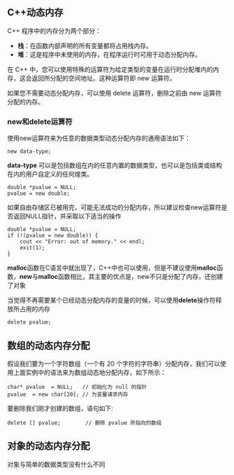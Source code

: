 ## C++动态内存

C++ 程序中的内存分为两个部分：

* **栈**：在函数内部声明的所有变量都将占用栈内存。
* **堆**：这是程序中未使用的内存，在程序运行时可用于动态分配内存。

在 C++ 中，您可以使用特殊的运算符为给定类型的变量在运行时分配堆内的内存，这会返回所分配的空间地址。这种运算符即 new 运算符。

如果您不需要动态分配内存，可以使用 delete 运算符，删除之前由 new 运算符分配的内存。

### new和delete运算符

使用new运算符来为任意的数据类型动态分配内存的通用语法如下：

`new data-type;`

**data-type** 可以是包括数组在内的任意内置的数据类型，也可以是包括类或结构在内的用户自定义的任何煌类。

```
double *pvalue = NULL;
pvalue = new double;
```

如果自由存储区已被用完，可能无法成功的分配内存，所以建议检查new运算符是否返回NULL指针，并采取以下适当的操作

```
double *pvalue = NULL;
if (!(pvalue = new double)) {
	cout << "Error: out of memory." << endl;
	exit(1);
}

```

**malloc**函数在C语言中就出现了，C++中也可以使用，但是不建议使用**malloc**函数，**new**与**malloc**函数相比，其主要的优点是，new不只是分配了内存，还创建了对象

当觉得不再需要某个已经动态分配内存的变量的时候，可以使用**delete**操作符释放所占用的内存


`delete pvalue;`

## 数组的动态内存分配

假设我们要为一个字符数组（一个有 20 个字符的字符串）分配内存，我们可以使用上面实例中的语法来为数组动态地分配内存，如下所示：

```
char* pvalue  = NULL;   // 初始化为 null 的指针
pvalue  = new char[20]; // 为变量请求内存
```

要删除我们刚才创建的数组，语句如下:

```
delete [] pvalue;        // 删除 pvalue 所指向的数组
```

## 对象的动态内存分配

对象与简单的数据类型没有什么不同